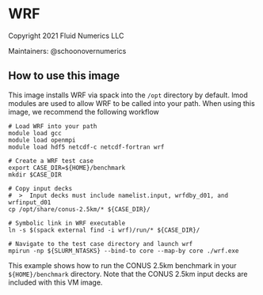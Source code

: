 # WRF 
Copyright 2021 Fluid Numerics LLC

Maintainers: @schoonovernumerics

## How to use this image
This image installs WRF via spack into the `/opt` directory by default. lmod modules are used to allow WRF to be called into your path. When using this image, we recommend the following workflow

```
# Load WRF into your path
module load gcc
module load openmpi
module load hdf5 netcdf-c netcdf-fortran wrf

# Create a WRF test case
export CASE_DIR=${HOME}/benchmark
mkdir $CASE_DIR

# Copy input decks
#  >  Input decks must include namelist.input, wrfdby_d01, and wrfinput_d01
cp /opt/share/conus-2.5km/* ${CASE_DIR}/

# Symbolic link in WRF executable
ln -s $(spack external find -i wrf)/run/* ${CASE_DIR}/

# Navigate to the test case directory and launch wrf
mpirun -np ${SLURM_NTASKS} --bind-to core --map-by core ./wrf.exe

```
This example shows how to run the CONUS 2.5km benchmark in your `${HOME}/benchmark` directory. Note that the CONUS 2.5km input decks are included with this VM image.
